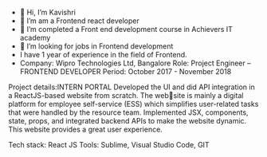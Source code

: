 - 👋 Hi, I’m Kavishri
- 👀 I’m am a Frontend react developer
- 🌱 I’m completed a Front end development course in Achievers IT academy
- 💞️ I’m looking for jobs in Frontend development
- I have 1 year of experience in the field of Frontend.
-
  Company: Wipro Technologies Ltd, Bangalore
  Role: Project Engineer – FRONTEND DEVELOPER
  Period: October 2017 - November 2018
  
Project details:INTERN PORTAL
Developed the UI and did API integration in a ReactJS-based website from scratch. The website is mainly a digital platform for employee self-service (ESS) which simplifies user-related
tasks that were handled by the resource team. Implemented JSX, components, state, props,
and integrated backend APIs to make the website dynamic. This website provides a great user
experience.

Tech stack: React JS
Tools: Sublime, Visual Studio Code, GIT
